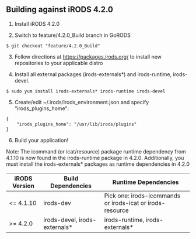 ## Building against iRODS 4.2.0

1. Install iRODS 4.2.0

2. Switch to feature/4.2.0_Build branch in GoRODS 
  ```
  $ git checkout "feature/4.2.0_Build"
  ```

3. Follow directions at https://packages.irods.org/ to install new repositories to your applicable distro

4. Install all external packages (irods-externals*) and irods-runtime, irods-devel. 
  ```
  $ sudo yum install irods-externals* irods-runtime irods-devel
  ```

5. Create/edit ~/.irods/irods_environment.json and specify "irods_plugins_home":
  ```
  {
      "irods_plugins_home": "/usr/lib/irods/plugins"
  }
  ```

6. Build your application!

Note: The icommand (or icat/resource) package runtime dependency from 4.1.10 is now found in the irods-runtime package in 4.2.0. Additionally, you must install the irods-externals* packages as runtime dependencies in 4.2.0

| iRODS Version | Build Dependencies | Runtime Dependencies |
| --- | --- | --- |
| <= 4.1.10 | irods-dev | Pick one: irods-icommands or irods-icat or irods-resource |
| >= 4.2.0 | irods-devel, irods-externals* | irods-runtime, irods-externals* | 
